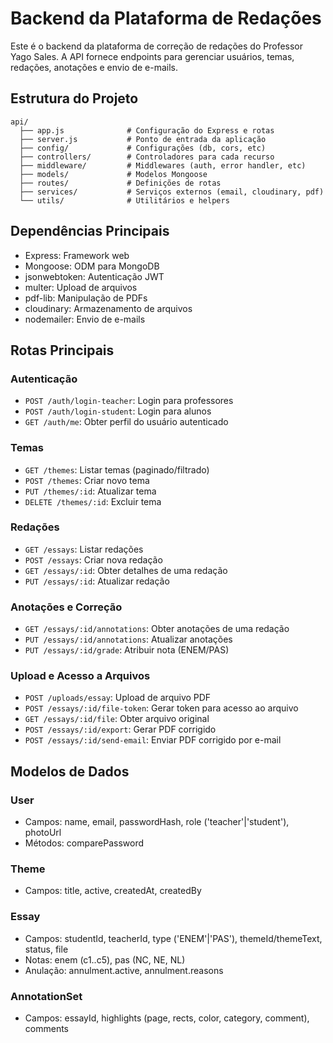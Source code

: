 # Backend da Plataforma de Redações

Este é o backend da plataforma de correção de redações do Professor Yago Sales. A API fornece endpoints para gerenciar usuários, temas, redações, anotações e envio de e-mails.

## Estrutura do Projeto

```
api/
  ├── app.js              # Configuração do Express e rotas
  ├── server.js           # Ponto de entrada da aplicação
  ├── config/             # Configurações (db, cors, etc)
  ├── controllers/        # Controladores para cada recurso
  ├── middleware/         # Middlewares (auth, error handler, etc)
  ├── models/             # Modelos Mongoose
  ├── routes/             # Definições de rotas
  ├── services/           # Serviços externos (email, cloudinary, pdf)
  └── utils/              # Utilitários e helpers
```

## Dependências Principais

- Express: Framework web
- Mongoose: ODM para MongoDB
- jsonwebtoken: Autenticação JWT
- multer: Upload de arquivos
- pdf-lib: Manipulação de PDFs
- cloudinary: Armazenamento de arquivos
- nodemailer: Envio de e-mails

## Rotas Principais

### Autenticação
- `POST /auth/login-teacher`: Login para professores
- `POST /auth/login-student`: Login para alunos
- `GET /auth/me`: Obter perfil do usuário autenticado

### Temas
- `GET /themes`: Listar temas (paginado/filtrado)
- `POST /themes`: Criar novo tema
- `PUT /themes/:id`: Atualizar tema
- `DELETE /themes/:id`: Excluir tema

### Redações
- `GET /essays`: Listar redações
- `POST /essays`: Criar nova redação
- `GET /essays/:id`: Obter detalhes de uma redação
- `PUT /essays/:id`: Atualizar redação

### Anotações e Correção
- `GET /essays/:id/annotations`: Obter anotações de uma redação
- `PUT /essays/:id/annotations`: Atualizar anotações
- `PUT /essays/:id/grade`: Atribuir nota (ENEM/PAS)

### Upload e Acesso a Arquivos
- `POST /uploads/essay`: Upload de arquivo PDF
- `POST /essays/:id/file-token`: Gerar token para acesso ao arquivo
- `GET /essays/:id/file`: Obter arquivo original
- `POST /essays/:id/export`: Gerar PDF corrigido
- `POST /essays/:id/send-email`: Enviar PDF corrigido por e-mail

## Modelos de Dados

### User
- Campos: name, email, passwordHash, role ('teacher'|'student'), photoUrl
- Métodos: comparePassword

### Theme
- Campos: title, active, createdAt, createdBy

### Essay
- Campos: studentId, teacherId, type ('ENEM'|'PAS'), themeId/themeText, status, file
- Notas: enem (c1..c5), pas (NC, NE, NL)
- Anulação: annulment.active, annulment.reasons

### AnnotationSet
- Campos: essayId, highlights (page, rects, color, category, comment), comments
